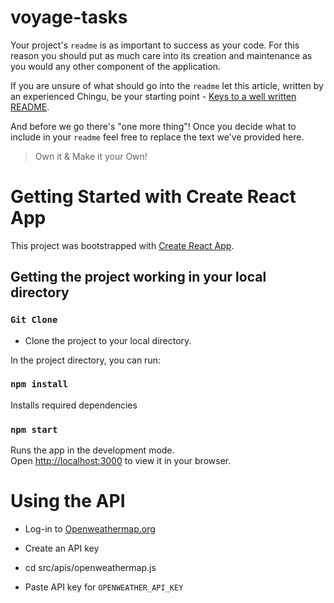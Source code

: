 # voyage-tasks

Your project's `readme` is as important to success as your code. For
this reason you should put as much care into its creation and maintenance
as you would any other component of the application.

If you are unsure of what should go into the `readme` let this article,
written by an experienced Chingu, be your starting point -
[Keys to a well written README](https://tinyurl.com/yk3wubft).

And before we go there's "one more thing"! Once you decide what to include
in your `readme` feel free to replace the text we've provided here.

> Own it & Make it your Own!

# Getting Started with Create React App

This project was bootstrapped with [Create React App](https://github.com/facebook/create-react-app).

## Getting the project working in your local directory

### `Git Clone`

- Clone the project to your local directory.

In the project directory, you can run:

### `npm install`

Installs required dependencies

### `npm start`

Runs the app in the development mode.\
Open [http://localhost:3000](http://localhost:3000) to view it in your browser.

# Using the API

- Log-in to [Openweathermap.org](https://openweathermap.org/)

- Create an API key

- cd src/apis/openweathermap.js

- Paste API key for `OPENWEATHER_API_KEY`
